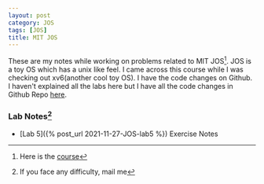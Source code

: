 ```yaml
---
layout: post
category: JOS
tags: [JOS]
title: MIT JOS
---
```


These are my notes while working on problems related to MIT JOS[^1]. JOS is a toy OS which has a unix like feel. I came across this course while I was checking out xv6(another cool toy OS). I have the code changes on Github. I haven't explained all the labs here but I have all the code changes in Github Repo [here](https://github.com/prabhsuggal/MIT-JOS).

### Lab Notes[^2]
* [Lab 5]({% post_url 2021-11-27-JOS-lab5 %}) Exercise Notes

[^1]: Here is the [course](https://pdos.csail.mit.edu/6.828/2018/index.html)
[^2]: If you face any difficulty, mail me
